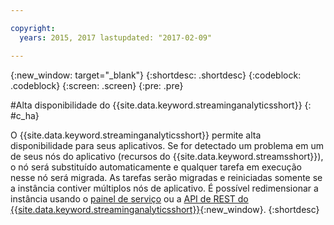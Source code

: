 ```yaml
---

copyright:
  years: 2015, 2017 lastupdated: "2017-02-09"

---
```


<!-- Attribute definitions --> 
{:new_window: target="_blank"}
{:shortdesc: .shortdesc}
{:codeblock: .codeblock}
{:screen: .screen}
{:pre: .pre}

#Alta disponibilidade do {{site.data.keyword.streaminganalyticsshort}}
{: #c_ha}

O {{site.data.keyword.streaminganalyticsshort}} permite alta disponibilidade para seus aplicativos. Se for detectado um problema em um de seus nós do aplicativo (recursos do {{site.data.keyword.streamsshort}}), o nó será substituído automaticamente e qualquer tarefa em execução nesse nó será migrada. As tarefas serão migradas e reiniciadas somente se a instância contiver múltiplos nós de aplicativo. É possível redimensionar a instância usando o [painel de serviço](/docs/services/StreamingAnalytics/r_service_dashboard.html) ou a [ API de REST do {{site.data.keyword.streaminganalyticsshort}}](https://console.ng.bluemix.net/apidocs/220){:new_window}.
{:shortdesc}
